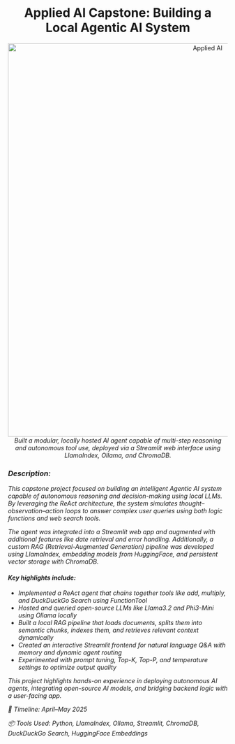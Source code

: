 <h1 align="center">Applied AI Capstone: Building a Local Agentic AI System</h1>
<p align="center">
  <a href="https://github.com/PoojaKabadi/Applied-AI/tree/main">
    <img src="https://github.com/user-attachments/assets/3fa79dd8-850e-462b-bd33-807f54594308" alt="Applied AI" width="900px" />
  </a>
  <br><i>
   Built a modular, locally hosted AI agent capable of multi-step reasoning and autonomous tool use, deployed via a Streamlit web interface using LlamaIndex, Ollama, and ChromaDB.
  </p>

### Description:
This capstone project focused on building an intelligent Agentic AI system capable of autonomous reasoning and decision-making using local LLMs. By leveraging the ReAct architecture, the system simulates thought–observation–action loops to answer complex user queries using both logic functions and web search tools.

The agent was integrated into a Streamlit web app and augmented with additional features like date retrieval and error handling. Additionally, a custom RAG (Retrieval-Augmented Generation) pipeline was developed using LlamaIndex, embedding models from HuggingFace, and persistent vector storage with ChromaDB.

#### Key highlights include:

- Implemented a ReAct agent that chains together tools like add, multiply, and DuckDuckGo Search using FunctionTool
- Hosted and queried open-source LLMs like Llama3.2 and Phi3-Mini using Ollama locally
- Built a local RAG pipeline that loads documents, splits them into semantic chunks, indexes them, and retrieves relevant context dynamically
- Created an interactive Streamlit frontend for natural language Q&A with memory and dynamic agent routing
- Experimented with prompt tuning, Top-K, Top-P, and temperature settings to optimize output quality

This project highlights hands-on experience in deploying autonomous AI agents, integrating open-source AI models, and bridging backend logic with a user-facing app.

📅 Timeline: April–May 2025

📦 Tools Used: Python, LlamaIndex, Ollama, Streamlit, ChromaDB, DuckDuckGo Search, HuggingFace Embeddings
